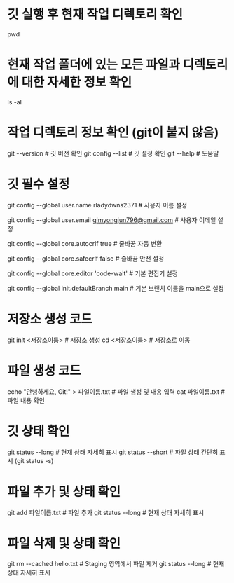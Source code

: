 # 깃 실행 후 현재 작업 디렉토리 확인
pwd

# 현재 작업 폴더에 있는 모든 파일과 디렉토리에 대한 자세한 정보 확인
ls -al

# 작업 디렉토리 정보 확인 (git이 붙지 않음)
git --version     # 깃 버전 확인
git config --list # 깃 설정 확인
git --help        # 도움말

# 깃 필수 설정
git config --global user.name rladydwns2371  # 사용자 이름 설정

git config --global user.email gimyongjun796@gmail.com  # 사용자 이메일 설정

git config --global core.autocrlf true       # 줄바꿈 자동 변환

git config --global core.safecrlf false      # 줄바꿈 안전 설정

git config --global core.editor 'code-wait'  # 기본 편집기 설정

git config --global init.defaultBranch main  # 기본 브랜치 이름을 main으로 설정

# 저장소 생성 코드
git init <저장소이름>  # 저장소 생성
cd <저장소이름>        # 저장소로 이동

# 파일 생성 코드
echo "안녕하세요, Git!" > 파일이름.txt     # 파일 생성 및 내용 입력
cat 파일이름.txt      # 파일 내용 확인

# 깃 상태 확인
git status --long     # 현재 상태 자세히 표시
git status --short    # 파일 상태 간단히 표시 (git status -s)

# 파일 추가 및 상태 확인
git add 파일이름.txt  # 파일 추가
git status --long     # 현재 상태 자세히 표시

# 파일 삭제 및 상태 확인
git rm --cached hello.txt  # Staging 영역에서 파일 제거
git status --long          # 현재 상태 자세히 표시
